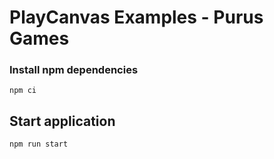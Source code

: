 # PlayCanvas Examples - Purus Games

### Install npm dependencies
```npm ci```

## Start application
```npm run start```